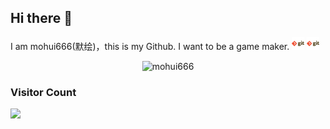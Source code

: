 ## Hi there 👋
I am mohui666(默绘)，this is my Github.
I want to be a game maker.
<code><img height="20" src="https://raw.githubusercontent.com/github/explore/80688e429a7d4ef2fca1e82350fe8e3517d3494d/topics/git/git.png"></code>
<code><img height="20" src="https://raw.githubusercontent.com/github/explore/80688e429a7d4ef2fca1e82350fe8e3517d3494d/topics/git/git.png"></code>


<p align="center"> <img src="https://github-readme-stats.vercel.app/api?username=mohui666&show_icons=true&theme=gotham" alt="mohui666"/>

  
  
  ### Visitor Count
<img src="https://profile-counter.glitch.me/mohui666/count.svg" />
